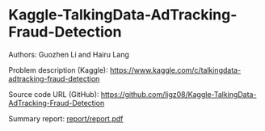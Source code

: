 # Kaggle-TalkingData-AdTracking-Fraud-Detection
Authors: Guozhen Li and Hairu Lang

Problem description (Kaggle): https://www.kaggle.com/c/talkingdata-adtracking-fraud-detection

Source code URL (GitHub): https://github.com/ligz08/Kaggle-TalkingData-AdTracking-Fraud-Detection

Summary report: [report/report.pdf](report/report.pdf)